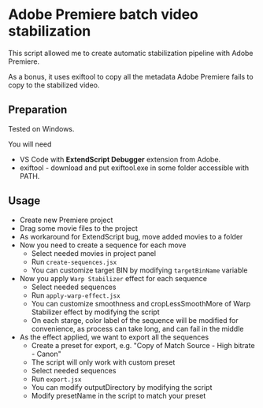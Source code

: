 # Adobe Premiere batch video stabilization

This script allowed me to create automatic stabilization pipeline with Adobe Premiere.

As a bonus, it uses exiftool to copy all the metadata Adobe Premiere fails to copy to the stabilized video.

## Preparation

Tested on Windows.

You will need
- VS Code with **ExtendScript Debugger** extension from Adobe.
- exiftool - download and put exiftool.exe in some folder accessible with PATH.

## Usage

- Create new Premiere project
- Drag some movie files to the project
- As workaround for ExtendScript bug, move added movies to a folder
- Now you need to create a sequence for each move
    - Select needed movies in project panel
    - Run `create-sequences.jsx`
    - You can customize target BIN by modifying `targetBinName` variable
- Now you apply `Warp Stabilizer` effect for each sequence
    - Select needed sequences
    - Run `apply-warp-effect.jsx`
    - You can customize smoothness and cropLessSmoothMore of Warp Stabilizer effect by modifying the script
    - On each starge, color label of the sequence will be modified for convenience, as process can take long, and can fail in the middle
- As the effect applied, we want to export all the sequences
    - Create a preset for export, e.g. "Copy of Match Source - High bitrate - Canon"
    - The script will only work with custom preset
    - Select needed sequences
    - Run `export.jsx`
    - You can modify outputDirectory by modifying the script
    - Modify presetName in the script to match your preset
